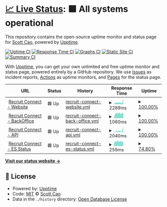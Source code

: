# [📈 Live Status](https://all.webuptime2023.online): <!--live status--> **🟩 All systems operational**

This repository contains the open-source uptime monitor and status page for [Scott Cao](https://all.webuptime2023.online), powered by [Upptime](https://github.com/upptime/upptime).

[![Uptime CI](https://github.com/tuyencaovn/recruituptime/workflows/Uptime%20CI/badge.svg)](https://github.com/tuyencaovn/recruituptime/actions?query=workflow%3A%22Uptime+CI%22)
[![Response Time CI](https://github.com/tuyencaovn/recruituptime/workflows/Response%20Time%20CI/badge.svg)](https://github.com/tuyencaovn/recruituptime/actions?query=workflow%3A%22Response+Time+CI%22)
[![Graphs CI](https://github.com/tuyencaovn/recruituptime/workflows/Graphs%20CI/badge.svg)](https://github.com/tuyencaovn/recruituptime/actions?query=workflow%3A%22Graphs+CI%22)
[![Static Site CI](https://github.com/tuyencaovn/recruituptime/workflows/Static%20Site%20CI/badge.svg)](https://github.com/tuyencaovn/recruituptime/actions?query=workflow%3A%22Static+Site+CI%22)
[![Summary CI](https://github.com/tuyencaovn/recruituptime/workflows/Summary%20CI/badge.svg)](https://github.com/tuyencaovn/recruituptime/actions?query=workflow%3A%22Summary+CI%22)

With [Upptime](https://upptime.js.org), you can get your own unlimited and free uptime monitor and status page, powered entirely by a GitHub repository. We use [Issues](https://github.com/tuyencaovn/recruituptime/issues) as incident reports, [Actions](https://github.com/tuyencaovn/recruituptime/actions) as uptime monitors, and [Pages](https://all.webuptime2023.online) for the status page.

<!--start: status pages-->
<!-- This summary is generated by Upptime (https://github.com/upptime/upptime) -->
<!-- Do not edit this manually, your changes will be overwritten -->
<!-- prettier-ignore -->
| URL | Status | History | Response Time | Uptime |
| --- | ------ | ------- | ------------- | ------ |
| <img alt="" src="https://icons.duckduckgo.com/ip3/recruitconnect.vn.ico" height="13"> [Recruit Connect - Website](https://recruitconnect.vn) | 🟩 Up | [recruit-connect-website.yml](https://github.com/tuyencaovn/recruituptime/commits/HEAD/history/recruit-connect-website.yml) | <details><summary><img alt="Response time graph" src="./graphs/recruit-connect-website/response-time-week.png" height="20"> 2289ms</summary><br><a href="https://all.webuptime2023.online/history/recruit-connect-website"><img alt="Response time 1364" src="https://img.shields.io/endpoint?url=https%3A%2F%2Fraw.githubusercontent.com%2Ftuyencaovn%2Frecruituptime%2FHEAD%2Fapi%2Frecruit-connect-website%2Fresponse-time.json"></a><br><a href="https://all.webuptime2023.online/history/recruit-connect-website"><img alt="24-hour response time 6743" src="https://img.shields.io/endpoint?url=https%3A%2F%2Fraw.githubusercontent.com%2Ftuyencaovn%2Frecruituptime%2FHEAD%2Fapi%2Frecruit-connect-website%2Fresponse-time-day.json"></a><br><a href="https://all.webuptime2023.online/history/recruit-connect-website"><img alt="7-day response time 2289" src="https://img.shields.io/endpoint?url=https%3A%2F%2Fraw.githubusercontent.com%2Ftuyencaovn%2Frecruituptime%2FHEAD%2Fapi%2Frecruit-connect-website%2Fresponse-time-week.json"></a><br><a href="https://all.webuptime2023.online/history/recruit-connect-website"><img alt="30-day response time 2158" src="https://img.shields.io/endpoint?url=https%3A%2F%2Fraw.githubusercontent.com%2Ftuyencaovn%2Frecruituptime%2FHEAD%2Fapi%2Frecruit-connect-website%2Fresponse-time-month.json"></a><br><a href="https://all.webuptime2023.online/history/recruit-connect-website"><img alt="1-year response time 1364" src="https://img.shields.io/endpoint?url=https%3A%2F%2Fraw.githubusercontent.com%2Ftuyencaovn%2Frecruituptime%2FHEAD%2Fapi%2Frecruit-connect-website%2Fresponse-time-year.json"></a></details> | <details><summary><a href="https://all.webuptime2023.online/history/recruit-connect-website">100.00%</a></summary><a href="https://all.webuptime2023.online/history/recruit-connect-website"><img alt="All-time uptime 99.61%" src="https://img.shields.io/endpoint?url=https%3A%2F%2Fraw.githubusercontent.com%2Ftuyencaovn%2Frecruituptime%2FHEAD%2Fapi%2Frecruit-connect-website%2Fuptime.json"></a><br><a href="https://all.webuptime2023.online/history/recruit-connect-website"><img alt="24-hour uptime 100.00%" src="https://img.shields.io/endpoint?url=https%3A%2F%2Fraw.githubusercontent.com%2Ftuyencaovn%2Frecruituptime%2FHEAD%2Fapi%2Frecruit-connect-website%2Fuptime-day.json"></a><br><a href="https://all.webuptime2023.online/history/recruit-connect-website"><img alt="7-day uptime 100.00%" src="https://img.shields.io/endpoint?url=https%3A%2F%2Fraw.githubusercontent.com%2Ftuyencaovn%2Frecruituptime%2FHEAD%2Fapi%2Frecruit-connect-website%2Fuptime-week.json"></a><br><a href="https://all.webuptime2023.online/history/recruit-connect-website"><img alt="30-day uptime 99.71%" src="https://img.shields.io/endpoint?url=https%3A%2F%2Fraw.githubusercontent.com%2Ftuyencaovn%2Frecruituptime%2FHEAD%2Fapi%2Frecruit-connect-website%2Fuptime-month.json"></a><br><a href="https://all.webuptime2023.online/history/recruit-connect-website"><img alt="1-year uptime 99.61%" src="https://img.shields.io/endpoint?url=https%3A%2F%2Fraw.githubusercontent.com%2Ftuyencaovn%2Frecruituptime%2FHEAD%2Fapi%2Frecruit-connect-website%2Fuptime-year.json"></a></details>
| <img alt="" src="https://icons.duckduckgo.com/ip3/admin.recruitconnect.vn.ico" height="13"> [Recruit Connect - BackOffice](https://admin.recruitconnect.vn) | 🟩 Up | [recruit-connect-back-office.yml](https://github.com/tuyencaovn/recruituptime/commits/HEAD/history/recruit-connect-back-office.yml) | <details><summary><img alt="Response time graph" src="./graphs/recruit-connect-back-office/response-time-week.png" height="20"> 1060ms</summary><br><a href="https://all.webuptime2023.online/history/recruit-connect-back-office"><img alt="Response time 1155" src="https://img.shields.io/endpoint?url=https%3A%2F%2Fraw.githubusercontent.com%2Ftuyencaovn%2Frecruituptime%2FHEAD%2Fapi%2Frecruit-connect-back-office%2Fresponse-time.json"></a><br><a href="https://all.webuptime2023.online/history/recruit-connect-back-office"><img alt="24-hour response time 981" src="https://img.shields.io/endpoint?url=https%3A%2F%2Fraw.githubusercontent.com%2Ftuyencaovn%2Frecruituptime%2FHEAD%2Fapi%2Frecruit-connect-back-office%2Fresponse-time-day.json"></a><br><a href="https://all.webuptime2023.online/history/recruit-connect-back-office"><img alt="7-day response time 1060" src="https://img.shields.io/endpoint?url=https%3A%2F%2Fraw.githubusercontent.com%2Ftuyencaovn%2Frecruituptime%2FHEAD%2Fapi%2Frecruit-connect-back-office%2Fresponse-time-week.json"></a><br><a href="https://all.webuptime2023.online/history/recruit-connect-back-office"><img alt="30-day response time 1102" src="https://img.shields.io/endpoint?url=https%3A%2F%2Fraw.githubusercontent.com%2Ftuyencaovn%2Frecruituptime%2FHEAD%2Fapi%2Frecruit-connect-back-office%2Fresponse-time-month.json"></a><br><a href="https://all.webuptime2023.online/history/recruit-connect-back-office"><img alt="1-year response time 1155" src="https://img.shields.io/endpoint?url=https%3A%2F%2Fraw.githubusercontent.com%2Ftuyencaovn%2Frecruituptime%2FHEAD%2Fapi%2Frecruit-connect-back-office%2Fresponse-time-year.json"></a></details> | <details><summary><a href="https://all.webuptime2023.online/history/recruit-connect-back-office">100.00%</a></summary><a href="https://all.webuptime2023.online/history/recruit-connect-back-office"><img alt="All-time uptime 97.98%" src="https://img.shields.io/endpoint?url=https%3A%2F%2Fraw.githubusercontent.com%2Ftuyencaovn%2Frecruituptime%2FHEAD%2Fapi%2Frecruit-connect-back-office%2Fuptime.json"></a><br><a href="https://all.webuptime2023.online/history/recruit-connect-back-office"><img alt="24-hour uptime 100.00%" src="https://img.shields.io/endpoint?url=https%3A%2F%2Fraw.githubusercontent.com%2Ftuyencaovn%2Frecruituptime%2FHEAD%2Fapi%2Frecruit-connect-back-office%2Fuptime-day.json"></a><br><a href="https://all.webuptime2023.online/history/recruit-connect-back-office"><img alt="7-day uptime 100.00%" src="https://img.shields.io/endpoint?url=https%3A%2F%2Fraw.githubusercontent.com%2Ftuyencaovn%2Frecruituptime%2FHEAD%2Fapi%2Frecruit-connect-back-office%2Fuptime-week.json"></a><br><a href="https://all.webuptime2023.online/history/recruit-connect-back-office"><img alt="30-day uptime 99.86%" src="https://img.shields.io/endpoint?url=https%3A%2F%2Fraw.githubusercontent.com%2Ftuyencaovn%2Frecruituptime%2FHEAD%2Fapi%2Frecruit-connect-back-office%2Fuptime-month.json"></a><br><a href="https://all.webuptime2023.online/history/recruit-connect-back-office"><img alt="1-year uptime 97.98%" src="https://img.shields.io/endpoint?url=https%3A%2F%2Fraw.githubusercontent.com%2Ftuyencaovn%2Frecruituptime%2FHEAD%2Fapi%2Frecruit-connect-back-office%2Fuptime-year.json"></a></details>
| <img alt="" src="https://icons.duckduckgo.com/ip3/api.recruitconnect.vn.ico" height="13"> [Recruit Connect - API](https://api.recruitconnect.vn) | 🟩 Up | [recruit-connect-api.yml](https://github.com/tuyencaovn/recruituptime/commits/HEAD/history/recruit-connect-api.yml) | <details><summary><img alt="Response time graph" src="./graphs/recruit-connect-api/response-time-week.png" height="20"> 2040ms</summary><br><a href="https://all.webuptime2023.online/history/recruit-connect-api"><img alt="Response time 1317" src="https://img.shields.io/endpoint?url=https%3A%2F%2Fraw.githubusercontent.com%2Ftuyencaovn%2Frecruituptime%2FHEAD%2Fapi%2Frecruit-connect-api%2Fresponse-time.json"></a><br><a href="https://all.webuptime2023.online/history/recruit-connect-api"><img alt="24-hour response time 7494" src="https://img.shields.io/endpoint?url=https%3A%2F%2Fraw.githubusercontent.com%2Ftuyencaovn%2Frecruituptime%2FHEAD%2Fapi%2Frecruit-connect-api%2Fresponse-time-day.json"></a><br><a href="https://all.webuptime2023.online/history/recruit-connect-api"><img alt="7-day response time 2040" src="https://img.shields.io/endpoint?url=https%3A%2F%2Fraw.githubusercontent.com%2Ftuyencaovn%2Frecruituptime%2FHEAD%2Fapi%2Frecruit-connect-api%2Fresponse-time-week.json"></a><br><a href="https://all.webuptime2023.online/history/recruit-connect-api"><img alt="30-day response time 1293" src="https://img.shields.io/endpoint?url=https%3A%2F%2Fraw.githubusercontent.com%2Ftuyencaovn%2Frecruituptime%2FHEAD%2Fapi%2Frecruit-connect-api%2Fresponse-time-month.json"></a><br><a href="https://all.webuptime2023.online/history/recruit-connect-api"><img alt="1-year response time 1317" src="https://img.shields.io/endpoint?url=https%3A%2F%2Fraw.githubusercontent.com%2Ftuyencaovn%2Frecruituptime%2FHEAD%2Fapi%2Frecruit-connect-api%2Fresponse-time-year.json"></a></details> | <details><summary><a href="https://all.webuptime2023.online/history/recruit-connect-api">100.00%</a></summary><a href="https://all.webuptime2023.online/history/recruit-connect-api"><img alt="All-time uptime 99.59%" src="https://img.shields.io/endpoint?url=https%3A%2F%2Fraw.githubusercontent.com%2Ftuyencaovn%2Frecruituptime%2FHEAD%2Fapi%2Frecruit-connect-api%2Fuptime.json"></a><br><a href="https://all.webuptime2023.online/history/recruit-connect-api"><img alt="24-hour uptime 100.00%" src="https://img.shields.io/endpoint?url=https%3A%2F%2Fraw.githubusercontent.com%2Ftuyencaovn%2Frecruituptime%2FHEAD%2Fapi%2Frecruit-connect-api%2Fuptime-day.json"></a><br><a href="https://all.webuptime2023.online/history/recruit-connect-api"><img alt="7-day uptime 100.00%" src="https://img.shields.io/endpoint?url=https%3A%2F%2Fraw.githubusercontent.com%2Ftuyencaovn%2Frecruituptime%2FHEAD%2Fapi%2Frecruit-connect-api%2Fuptime-week.json"></a><br><a href="https://all.webuptime2023.online/history/recruit-connect-api"><img alt="30-day uptime 99.86%" src="https://img.shields.io/endpoint?url=https%3A%2F%2Fraw.githubusercontent.com%2Ftuyencaovn%2Frecruituptime%2FHEAD%2Fapi%2Frecruit-connect-api%2Fuptime-month.json"></a><br><a href="https://all.webuptime2023.online/history/recruit-connect-api"><img alt="1-year uptime 99.59%" src="https://img.shields.io/endpoint?url=https%3A%2F%2Fraw.githubusercontent.com%2Ftuyencaovn%2Frecruituptime%2FHEAD%2Fapi%2Frecruit-connect-api%2Fuptime-year.json"></a></details>
| <img alt="" src="https://icons.duckduckgo.com/ip3/api.recruitconnect.vn.ico" height="13"> [Recruit Connect - ES Status](https://api.recruitconnect.vn/elasticsearch/check-status) | 🟩 Up | [recruit-connect-es-status.yml](https://github.com/tuyencaovn/recruituptime/commits/HEAD/history/recruit-connect-es-status.yml) | <details><summary><img alt="Response time graph" src="./graphs/recruit-connect-es-status/response-time-week.png" height="20"> 259ms</summary><br><a href="https://all.webuptime2023.online/history/recruit-connect-es-status"><img alt="Response time 297" src="https://img.shields.io/endpoint?url=https%3A%2F%2Fraw.githubusercontent.com%2Ftuyencaovn%2Frecruituptime%2FHEAD%2Fapi%2Frecruit-connect-es-status%2Fresponse-time.json"></a><br><a href="https://all.webuptime2023.online/history/recruit-connect-es-status"><img alt="24-hour response time 253" src="https://img.shields.io/endpoint?url=https%3A%2F%2Fraw.githubusercontent.com%2Ftuyencaovn%2Frecruituptime%2FHEAD%2Fapi%2Frecruit-connect-es-status%2Fresponse-time-day.json"></a><br><a href="https://all.webuptime2023.online/history/recruit-connect-es-status"><img alt="7-day response time 259" src="https://img.shields.io/endpoint?url=https%3A%2F%2Fraw.githubusercontent.com%2Ftuyencaovn%2Frecruituptime%2FHEAD%2Fapi%2Frecruit-connect-es-status%2Fresponse-time-week.json"></a><br><a href="https://all.webuptime2023.online/history/recruit-connect-es-status"><img alt="30-day response time 264" src="https://img.shields.io/endpoint?url=https%3A%2F%2Fraw.githubusercontent.com%2Ftuyencaovn%2Frecruituptime%2FHEAD%2Fapi%2Frecruit-connect-es-status%2Fresponse-time-month.json"></a><br><a href="https://all.webuptime2023.online/history/recruit-connect-es-status"><img alt="1-year response time 297" src="https://img.shields.io/endpoint?url=https%3A%2F%2Fraw.githubusercontent.com%2Ftuyencaovn%2Frecruituptime%2FHEAD%2Fapi%2Frecruit-connect-es-status%2Fresponse-time-year.json"></a></details> | <details><summary><a href="https://all.webuptime2023.online/history/recruit-connect-es-status">74.80%</a></summary><a href="https://all.webuptime2023.online/history/recruit-connect-es-status"><img alt="All-time uptime 98.25%" src="https://img.shields.io/endpoint?url=https%3A%2F%2Fraw.githubusercontent.com%2Ftuyencaovn%2Frecruituptime%2FHEAD%2Fapi%2Frecruit-connect-es-status%2Fuptime.json"></a><br><a href="https://all.webuptime2023.online/history/recruit-connect-es-status"><img alt="24-hour uptime 61.66%" src="https://img.shields.io/endpoint?url=https%3A%2F%2Fraw.githubusercontent.com%2Ftuyencaovn%2Frecruituptime%2FHEAD%2Fapi%2Frecruit-connect-es-status%2Fuptime-day.json"></a><br><a href="https://all.webuptime2023.online/history/recruit-connect-es-status"><img alt="7-day uptime 74.80%" src="https://img.shields.io/endpoint?url=https%3A%2F%2Fraw.githubusercontent.com%2Ftuyencaovn%2Frecruituptime%2FHEAD%2Fapi%2Frecruit-connect-es-status%2Fuptime-week.json"></a><br><a href="https://all.webuptime2023.online/history/recruit-connect-es-status"><img alt="30-day uptime 89.27%" src="https://img.shields.io/endpoint?url=https%3A%2F%2Fraw.githubusercontent.com%2Ftuyencaovn%2Frecruituptime%2FHEAD%2Fapi%2Frecruit-connect-es-status%2Fuptime-month.json"></a><br><a href="https://all.webuptime2023.online/history/recruit-connect-es-status"><img alt="1-year uptime 98.25%" src="https://img.shields.io/endpoint?url=https%3A%2F%2Fraw.githubusercontent.com%2Ftuyencaovn%2Frecruituptime%2FHEAD%2Fapi%2Frecruit-connect-es-status%2Fuptime-year.json"></a></details>

<!--end: status pages-->

[**Visit our status website →**](https://all.webuptime2023.online)

## 📄 License

- Powered by: [Upptime](https://github.com/upptime/upptime)
- Code: [MIT](./LICENSE) © [Scott Cao](https://all.webuptime2023.online)
- Data in the `./history` directory: [Open Database License](https://opendatacommons.org/licenses/odbl/1-0/)
